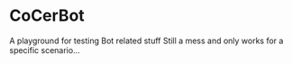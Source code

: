 # CoCerBot
A playground for testing Bot related stuff
Still a mess and only works for a specific scenario...
